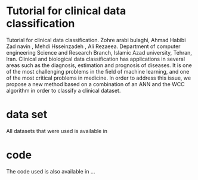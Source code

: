 # Tutorial for clinical data classification


Tutorial for clinical data classification. Zohre arabi bulaghi, Ahmad Habibi Zad navin ,  Mehdi Hsseinzadeh , Ali Rezaeea. Department  of  computer engineering Science and Research Branch, Islamic Azad university, Tehran, Iran.
Clinical and biological data classification has applications in several areas such as the diagnosis, estimation and prognosis of diseases. It is one of the most challenging problems in the field of machine learning, and one of the most critical problems in medicine.
In order to address this issue,  we propose a new method based on a combination of an ANN and the WCC algorithm in order to classify a clinical dataset. 


# data set

All datasets that were used is available in 





# code

The code used is also available in ...
